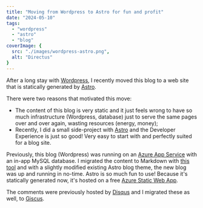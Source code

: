 ```yaml
---
title: "Moving from Wordpress to Astro for fun and profit"
date: "2024-05-10"
tags: 
  - "wordpress"
  - "astro"
  - "blog"
coverImage: {
  src: "./images/wordpress-astro.png",
  alt: "Directus"
} 
---
```


After a long stay with [Wordpress](https://wordpress.org/), I recently moved this blog to a web site that is statically generated by [Astro](https://astro.build).

There were two reasons that motivated this move:

- The content of this blog is very static and it just feels wrong to have so much infrastructure (Wordpress, database) just to serve the same pages over and over again, wasting resources (energy, money);
- Recently, I did a small side-project with [Astro](https://astro.build) and the Developer Experience is just so good! Very easy to start with and perfectly suited for a blog site.

Previously, this blog (Wordpress) was running on an [Azure App Service](https://azure.microsoft.com/en-us/products/app-service) with an in-app MySQL database. I migrated the content to Markdown with [this tool](https://github.com/lonekorean/wordpress-export-to-markdown) and with a slightly modified existing Astro blog theme, the new blog was up and running in no-time. Astro is so much fun to use! Because it's statically generated now, it's hosted on a free [Azure Static Web App](https://azure.microsoft.com/en-us/products/app-service/static).

The comments were previously hosted by [Disqus](disqus.com) and I migrated these as well, to [Giscus](https://giscus.app/).